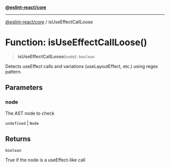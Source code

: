 [**@eslint-react/core**](../README.md)

***

[@eslint-react/core](../README.md) / isUseEffectCallLoose

# Function: isUseEffectCallLoose()

> **isUseEffectCallLoose**(`node`): `boolean`

Detects useEffect calls and variations (useLayoutEffect, etc.) using regex pattern.

## Parameters

### node

The AST node to check

`undefined` | `Node`

## Returns

`boolean`

True if the node is a useEffect-like call
